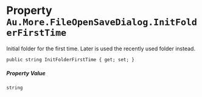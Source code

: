 # Property `Au.More.FileOpenSaveDialog.InitFolderFirstTime`

Initial folder for the first time. Later is used the recently used folder instead.

```
public string InitFolderFirstTime { get; set; }
```

##### Property Value

`string`